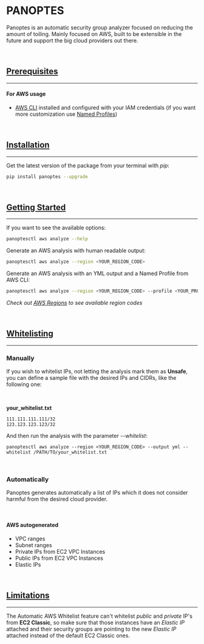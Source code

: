 # PANOPTES

Panoptes is an automatic security group analyzer focused on reducing the amount of toiling. Mainly focused on AWS, built to be extensible in the future and support the big cloud providers out there.

<br>

## [Prerequisites](#prerequisites)
-----
#### For AWS usage
- [AWS CLI](https://docs.aws.amazon.com/cli/latest/userguide/installing.html) installed and configured with your IAM credentials (if you want more customization use [Named Profiles](https://docs.aws.amazon.com/cli/latest/userguide/cli-multiple-profiles.html))

<br>

## [Installation](#installation)
-----
Get the latest version of the package from your terminal with *pip*:
```bash
pip install panoptes --upgrade
```

<br>

## [Getting Started](#getting-started)

-----
If you want to see the available options:
```bash
panoptesctl aws analyze --help
```

Generate an AWS analysis with human readable output:
```bash
panoptesctl aws analyze --region <YOUR_REGION_CODE>
```

Generate an AWS analysis with an YML output and a Named Profile from AWS CLI:
```bash
panoptesctl aws analyze --region <YOUR_REGION_CODE> --profile <YOUR_PROFILE> --output yml
```
*Check out [AWS Regions](https://docs.aws.amazon.com/AWSEC2/latest/UserGuide/using-regions-availability-zones.html) to see available region codes*


<br>

## [Whitelisting](#whitelisting)
-----

### Manually
If you wish to whitelist IPs, not letting the analysis mark them as **Unsafe**, you can define a sample file with the desired IPs and CIDRs, like the following one:

<br>

**your_whitelist.txt**
```
111.111.111.111/32
123.123.123.123/32
```
And then run the analysis with the parameter *--whitelist*:
```
panoptesctl aws analyze --region <YOUR_REGION_CODE> --output yml --whitelist /PATH/TO/your_whitelist.txt
```

<br>

### Automatically
Panoptes generates automatically a list of IPs which it does not consider harmful from the desired cloud provider.

<br>

#### AWS autogenerated
- VPC ranges
- Subnet ranges
- Private IPs from EC2 VPC Instances
- Public IPs from EC2 VPC Instances
- Elastic IPs

<br>

## [Limitations](#limitations)
----
The Automatic AWS Whitelist feature can't whitelist *public* and *private* IP's from **EC2 Classic**, so make sure that those instances have an *Elastic IP* attached and their security groups are pointing to the new *Elastic IP* attached instead of the default EC2 Classic ones.
